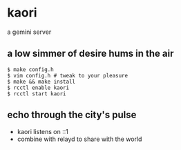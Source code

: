 # kaori

a gemini server

## a low simmer of desire hums in the air

```
$ make config.h
$ vim config.h # tweak to your pleasure
$ make && make install
$ rcctl enable kaori
$ rcctl start kaori
```

## echo through the city's pulse

* kaori listens on ::1
* combine with relayd to share with the world
